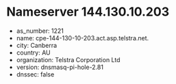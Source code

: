 # Nameserver 144.130.10.203

* as_number: 1221
* name: cpe-144-130-10-203.act.asp.telstra.net.
* city: Canberra
* country: AU
* organization: Telstra Corporation Ltd
* version: dnsmasq-pi-hole-2.81
* dnssec: false
